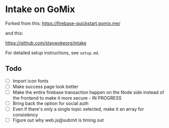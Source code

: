 # Intake on GoMix

Forked from this:
https://firebase-quickstart.gomix.me/

and this:

https://github.com/staywokeorg/intake

For detailed setup instructions, see `setup.md`.

## Todo
- [ ] Import icon fonts
- [ ] Make success page look better
- [ ] Make the entire firebase transaction happen on the Node side instead of the frontend to make it more secure - IN PROGRESS
- [ ] Bring back the option for social auth
- [ ] Even if there's only a single topic selected, make it an array for consistency
- [ ] Figure out why web.js@submit is timing out